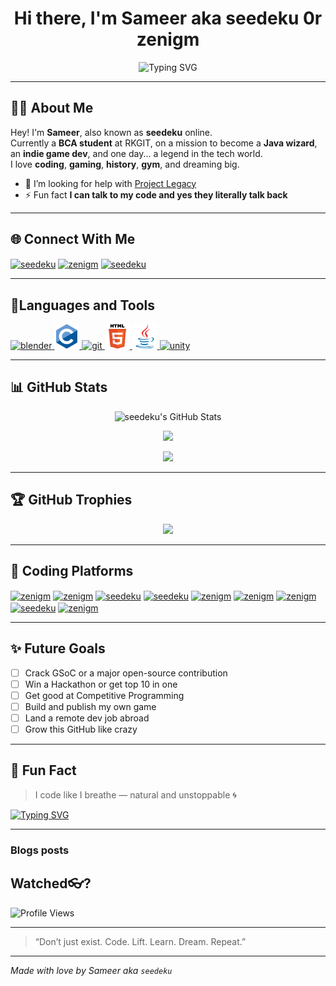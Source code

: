 
<h1 align="center">Hi there, I'm Sameer aka seedeku 0r zenigm</h1>
<p align="center">
  <img src="https://readme-typing-svg.demolab.com?font=Fira+Code&size=22&pause=1000&color=F78C6C&center=true&vCenter=true&width=440&lines=Oh+hi+there...;I+know+it's+a+pretty+boring+profile...;but+nice+to+see+you+here...!;So+bye.." alt="Typing SVG" />
</p>

---

## 🙋‍♂️ About Me

Hey! I'm **Sameer**, also known as **seedeku** online.  
Currently a **BCA student** at RKGIT, on a mission to become a **Java wizard**, an **indie game dev**, and one day... a legend in the tech world.  
I love **coding**, **gaming**, **history**, **gym**, and dreaming big.  

- 🤝 I’m looking for help with [Project Legacy](https://github.com/zenigm/Project-Legacy)  
- ⚡ Fun fact **I can talk to my code and yes they literally talk back**

---

## 🌐 Connect With Me

<a href="https://twitter.com/seedeku" target="blank"><img align="center" src="https://raw.githubusercontent.com/rahuldkjain/github-profile-readme-generator/master/src/images/icons/Social/twitter.svg" alt="seedeku" height="30" width="40" /></a>
<a href="https://linkedin.com/in/zenigm" target="blank"><img align="center" src="https://raw.githubusercontent.com/rahuldkjain/github-profile-readme-generator/master/src/images/icons/Social/linked-in-alt.svg" alt="zenigm" height="30" width="40" /></a>
<a href="https://discord.gg/seedeku" target="blank"><img align="center" src="https://raw.githubusercontent.com/rahuldkjain/github-profile-readme-generator/master/src/images/icons/Social/discord.svg" alt="seedeku" height="30" width="40" /></a>
</p>


---

## 📌Languages and Tools

<p align="left"> <a href="https://www.blender.org/" target="_blank" rel="noreferrer"> <img src="https://download.blender.org/branding/community/blender_community_badge_white.svg" alt="blender" width="40" height="40"/> </a> <a href="https://www.cprogramming.com/" target="_blank" rel="noreferrer"> <img src="https://raw.githubusercontent.com/devicons/devicon/master/icons/c/c-original.svg" alt="c" width="40" height="40"/> </a> <a href="https://git-scm.com/" target="_blank" rel="noreferrer"> <img src="https://www.vectorlogo.zone/logos/git-scm/git-scm-icon.svg" alt="git" width="40" height="40"/> </a> <a href="https://www.w3.org/html/" target="_blank" rel="noreferrer"> <img src="https://raw.githubusercontent.com/devicons/devicon/master/icons/html5/html5-original-wordmark.svg" alt="html5" width="40" height="40"/> </a> <a href="https://www.java.com" target="_blank" rel="noreferrer"> <img src="https://raw.githubusercontent.com/devicons/devicon/master/icons/java/java-original.svg" alt="java" width="40" height="40"/> </a> <a href="https://unity.com/" target="_blank" rel="noreferrer"> <img src="https://www.vectorlogo.zone/logos/unity3d/unity3d-icon.svg" alt="unity" width="40" height="40"/> </a> </p>

---

## 📊 GitHub Stats

<p align="center">
  <img src="https://github-readme-stats.vercel.app/api?username=zenigm&show_icons=true&theme=tokyonight&rank_icon=github&count_private=true&include_all_commits=true&hide_border=false" alt="seedeku's GitHub Stats" />
</p>
<p align="center">
  <img src="https://streak-stats.demolab.com?user=zenigm&theme=tokyonight&hide_border=false&mode=weekly" />
</p>
<p align="center">
  <img src="https://github-readme-stats.vercel.app/api/top-langs/?username=zenigm&layout=compact&theme=tokyonight&hide_border=false&langs_count=8&exclude_repo=seedeku.github.io" />
</p>


---

## 🏆 GitHub Trophies

<p align="center">
  <img src="https://github-profile-trophy.vercel.app/?username=zenigm&theme=algolia&no-frame=true&margin-w=10" />
</p>

---

## 🚀 Coding Platforms
<p align="left">
<a href="https://dev.to/zenigm" target="blank"><img align="center" src="https://raw.githubusercontent.com/rahuldkjain/github-profile-readme-generator/master/src/images/icons/Social/devto.svg" alt="zenigm" height="30" width="40" /></a>
<a href="https://stackoverflow.com/users/zenigm" target="blank"><img align="center" src="https://raw.githubusercontent.com/rahuldkjain/github-profile-readme-generator/master/src/images/icons/Social/stack-overflow.svg" alt="zenigm" height="30" width="40" /></a>
<a href="https://www.codechef.com/users/seedeku" target="blank"><img align="center" src="https://cdn.jsdelivr.net/npm/simple-icons@3.1.0/icons/codechef.svg" alt="seedeku" height="30" width="40" /></a>
<a href="https://www.hackerrank.com/seedeku" target="blank"><img align="center" src="https://raw.githubusercontent.com/rahuldkjain/github-profile-readme-generator/master/src/images/icons/Social/hackerrank.svg" alt="seedeku" height="30" width="40" /></a>
<a href="https://codeforces.com/profile/zenigm" target="blank"><img align="center" src="https://raw.githubusercontent.com/rahuldkjain/github-profile-readme-generator/master/src/images/icons/Social/codeforces.svg" alt="zenigm" height="30" width="40" /></a>
<a href="https://www.leetcode.com/zenigm" target="blank"><img align="center" src="https://raw.githubusercontent.com/rahuldkjain/github-profile-readme-generator/master/src/images/icons/Social/leet-code.svg" alt="zenigm" height="30" width="40" /></a>
<a href="https://www.hackerearth.com/zenigm" target="blank"><img align="center" src="https://raw.githubusercontent.com/rahuldkjain/github-profile-readme-generator/master/src/images/icons/Social/hackerearth.svg" alt="zenigm" height="30" width="40" /></a>
<a href="https://auth.geeksforgeeks.org/user/seedeku" target="blank"><img align="center" src="https://raw.githubusercontent.com/rahuldkjain/github-profile-readme-generator/master/src/images/icons/Social/geeks-for-geeks.svg" alt="seedeku" height="30" width="40" /></a>
<a href="https://www.topcoder.com/members/zenigm" target="blank"><img align="center" src="https://raw.githubusercontent.com/rahuldkjain/github-profile-readme-generator/master/src/images/icons/Social/topcoder.svg" alt="zenigm" height="30" width="40" /></a>
</p>

---

## ✨ Future Goals

- [ ] Crack GSoC or a major open-source contribution
- [ ] Win a Hackathon or get top 10 in one
- [ ] Get good at Competitive Programming
- [ ] Build and publish my own game
- [ ] Land a remote dev job abroad
- [ ] Grow this GitHub like crazy

---


## 🧠 Fun Fact
> I code like I breathe — natural and unstoppable 🌀


[![Typing SVG](https://readme-typing-svg.herokuapp.com?font=Fira+Code&duration=3000&pause=1000&color=F700DC&center=true&vCenter=true&width=450&lines=Hey+I'm+Sameer+(aka+Java+Bhai);I'm+a+coder%2C+gamer+%26+lover+of+chai;Currently+working+on+Project+Legacy)](https://git.io/typing-svg)

---

### Blogs posts
<!-- BLOG-POST-LIST:START -->
<!-- BLOG-POST-LIST:END -->

## Watched👓?
![Profile Views](https://komarev.com/ghpvc/?username=seedeku&color=blue&style=flat-square)


---

> “Don’t just exist. Code. Lift. Learn. Dream. Repeat.”

---

*Made with love by Sameer aka `seedeku`*






